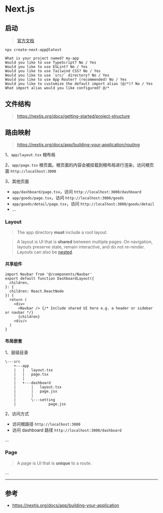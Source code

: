 # Next.js

## 启动

> [官方文档](https://nextjs.org/docs/getting-started/installation)

```shell
npx create-next-app@latest

What is your project named? my-app
Would you like to use TypeScript? No / Yes
Would you like to use ESLint? No / Yes
Would you like to use Tailwind CSS? No / Yes
Would you like to use `src/` directory? No / Yes
Would you like to use App Router? (recommended) No / Yes
Would you like to customize the default import alias (@/*)? No / Yes
What import alias would you like configured? @/*
```



## 文件结构

> https://nextjs.org/docs/getting-started/project-structure



## 路由映射

> https://nextjs.org/docs/app/building-your-application/routing

1、`app/layout.tsx` 根布局

2、`app/page.tsx` 根页面。根页面的内容会被挂载到根布局进行渲染，访问根页面 `http://localhost:3000`

3、其他页面

* `app/dashboard/page.tsx`，访问 `http://localhost:3000/dashboard`
* `app/goods/page.tsx`，访问 `http://localhost:3000/goods`
* `app/goods/detail/page.tsx`，访问 `http://localhost:3000/goods/detail`
* …



### Layout

> The app directory **must** include a root layout.

> A layout is UI that is **shared** between multiple pages. On navigation, layouts preserve state, remain interactive, and do not re-render. Layouts can also be [nested](https://nextjs.org/docs/app/building-your-application/routing/pages-and-layouts#nesting-layouts).

#### 共享组件

```tsx
import Navbar from '@/components/Navbar'
export default function DashboardLayout({
  children,
}: {
  children: React.ReactNode
}) {
  return (
    <div>
      <Navbar /> {/* Include shared UI here e.g. a header or sidebar or navbar */}
      {children}
    <div/>
  )
}
```

#### 布局嵌套

1、层级目录

```
\---src
    +---app
    |   |   layout.tsx
    |   |   page.tsx
    |   |
    |   +---dashboard
    |       |   layout.tsx
    |       |   page.jsx
    |       |
    |       \---setting
    |               page.jsx
```

2、访问方式

* 访问根路径 `http://localhost:3000`
* 访问 dashboard 路径 `http://localhost:3000/dashboard`

…



### Page

> A page is UI that is **unique** to a route.

…

---

## 参考

* https://nextjs.org/docs/app/building-your-application
